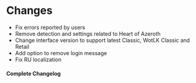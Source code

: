 # Changes

- Fix errors reported by users
- Remove detection and settings related to Heart of Azeroth
- Change interface version to support latest Classic, WotLK Classic and Retail
- Add option to remove login message
- Fix RU localization

#### Complete Changelog
